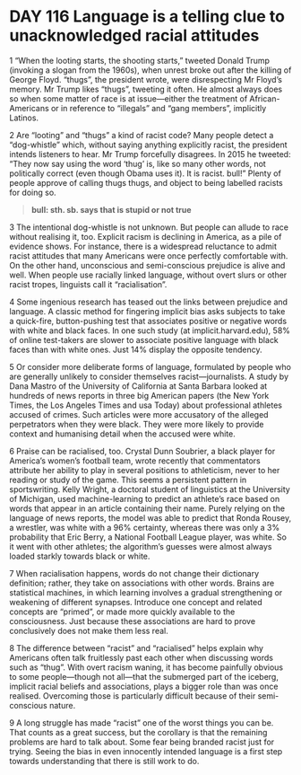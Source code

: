 # DAY 116 Language is a telling clue to unacknowledged racial attitudes
1 “When the looting starts, the shooting starts,” tweeted Donald Trump (invoking a slogan from the 1960s), when unrest broke out after the killing of George Floyd. “thugs”, the president wrote, were disrespecting Mr Floyd’s memory. Mr Trump likes “thugs”, tweeting it often. He almost always does so when some matter of race is at issue—either the treatment of African-Americans or in reference to “illegals” and “gang members”, implicitly Latinos.

2 Are “looting” and “thugs” a kind of racist code? Many people detect a “dog-whistle” which, without saying anything explicitly racist, the president intends listeners to hear. Mr Trump forcefully disagrees. In 2015 he tweeted: “They now say using the word ‘thug’ is, like so many other words, not politically correct (even though Obama uses it). It is racist. bull!” Plenty of people approve of calling thugs thugs, and object to being labelled racists for doing so.

> **bull: sth. sb. says that is stupid or not true**
>

3 The intentional dog-whistle is not unknown. But people can allude to race without realising it, too. Explicit racism is declining in America, as a pile of evidence shows. For instance, there is a widespread reluctance to admit racist attitudes that many Americans were once perfectly comfortable with. On the other hand, unconscious and semi-conscious prejudice is alive and well. When people use racially linked language, without overt slurs or other racist tropes, linguists call it “racialisation”.

4 Some ingenious research has teased out the links between prejudice and language. A classic method for fingering implicit bias asks subjects to take a quick-fire, button-pushing test that associates positive or negative words with white and black faces. In one such study (at implicit.harvard.edu), 58% of online test-takers are slower to associate positive language with black faces than with white ones. Just 14% display the opposite tendency.

5 Or consider more deliberate forms of language, formulated by people who are generally unlikely to consider themselves racist—journalists. A study by Dana Mastro of the University of California at Santa Barbara looked at hundreds of news reports in three big American papers (the New York Times, the Los Angeles Times and usa Today) about professional athletes accused of crimes. Such articles were more accusatory of the alleged perpetrators when they were black. They were more likely to provide context and humanising detail when the accused were white.

6 Praise can be racialised, too. Crystal Dunn Soubrier, a black player for America’s women’s football team, wrote recently that commentators attribute her ability to play in several positions to athleticism, never to her reading or study of the game. This seems a persistent pattern in sportswriting. Kelly Wright, a doctoral student of linguistics at the University of Michigan, used machine-learning to predict an athlete’s race based on words that appear in an article containing their name. Purely relying on the language of news reports, the model was able to predict that Ronda Rousey, a wrestler, was white with a 96% certainty, whereas there was only a 3% probability that Eric Berry, a National Football League player, was white. So it went with other athletes; the algorithm’s guesses were almost always loaded starkly towards black or white.

7 When racialisation happens, words do not change their dictionary definition; rather, they take on associations with other words. Brains are statistical machines, in which learning involves a gradual strengthening or weakening of different synapses. Introduce one concept and related concepts are “primed”, or made more quickly available to the consciousness. Just because these associations are hard to prove conclusively does not make them less real.

8 The difference between “racist” and “racialised” helps explain why Americans often talk fruitlessly past each other when discussing words such as “thug”. With overt racism waning, it has become painfully obvious to some people—though not all—that the submerged part of the iceberg, implicit racial beliefs and associations, plays a bigger role than was once realised. Overcoming those is particularly difficult because of their semi-conscious nature.

9 A long struggle has made “racist” one of the worst things you can be. That counts as a great success, but the corollary is that the remaining problems are hard to talk about. Some fear being branded racist just for trying. Seeing the bias in even innocently intended language is a first step towards understanding that there is still work to do.

